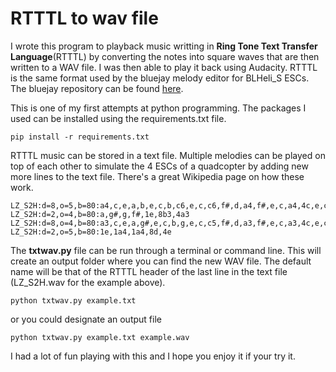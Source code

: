 # RTTTL to wav file

I wrote this program to playback music writting in **Ring Tone Text Transfer Language**(RTTTL) by converting the notes into square waves that are then written to a WAV file. I was then able to play it back using Audacity. RTTTL is the same format used by the bluejay melody editor for BLHeli_S ESCs. The bluejay repository can be found [here](https://github.com/mathiasvr/bluejay).

This is one of my first attempts at python programming. The packages I used can be installed using the requirements.txt file.
```
pip install -r requirements.txt
```

RTTTL music can be stored in a text file. Multiple melodies can be played on top of each other to simulate the 4 ESCs of a quadcopter by adding new more lines to the text file. There's a great Wikipedia page on how these work.
```
LZ_S2H:d=8,o=5,b=80:a4,c,e,a,b,e,c,b,c6,e,c,c6,f#,d,a4,f#,e,c,a4,4c,e,c,a4,g4,a4,a3
LZ_S2H:d=2,o=4,b=80:a,g#,g,f#,1e,8b3,4a3
LZ_S2H:d=8,o=4,b=80:a3,c,e,a,g#,e,c,b,g,e,c,c5,f#,d,a3,f#,e,c,a3,4c,e,c,a3,g3,a3,a
LZ_S2H:d=2,o=5,b=80:1e,1a4,1a4,8d,4e
```

The **txtwav.py** file can be run through a terminal or command line. This will create an output folder where you can find the new WAV file. The default name will be that of the RTTTL header of the last line in the text file (LZ_S2H.wav for the example above).
```
python txtwav.py example.txt
```

or you could designate an output file
```
python txtwav.py example.txt example.wav
```

I had a lot of fun playing with this and I hope you enjoy it if your try it.
